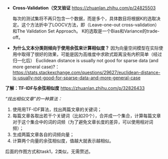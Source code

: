 - **Cross-Validation（交叉验证** https://zhuanlan.zhihu.com/p/24825503

  每次的测试集将不再只包含一个数据，而是多个，具体数目将根据K的选取决定。这个方法折中了LOOCV方法，即（Leave-one-out cross-validation）和The Validation Set Approach。
  K的选取是一个Bias和Variance的trade-off。

- **为什么文本分类则倾向于使用余弦来计算相似度？** 因为向量空间模型在实际使用中取得了很好的效果，可能是因为高维度中求欧式距离没有内积简单（经过归一化后）
  Euclidean distance is usually not good for sparse data (and more general case)?：https://stats.stackexchange.com/questions/29627/euclidean-distance-is-usually-not-good-for-sparse-data-and-more-general-case

**了解：TF-IDF与余弦相似度** https://zhuanlan.zhihu.com/p/32826433

*“找出相似文章”的一种算法：*
1. 使⽤用TF-IDF算法，找出两篇文章的关键词；
2. 每篇文章各取出若干个关键词（比如20个），合并成一个集合，计算每篇文章对于这个集合中的词的词频（为了避免文章长度的差异，可以使用相对词频）；
3. 生成两篇文章各自的词频向量；
4. 计算两个向量的余弦相似度，值越大就表示越相似。

后面的作图方式和task1，2类似，无需赘述。

